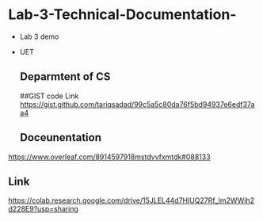 # Lab-3-Technical-Documentation-
* Lab 3 demo
* UET
  ## Deparmtent of CS

  ##GIST code Link
  https://gist.github.com/tariqsadad/99c5a5c80da76f5bd94937e6edf37aa4

  ## Doceunentation
https://www.overleaf.com/8914597918mstdvvfxmtdk#088133

## Link
https://colab.research.google.com/drive/15JLEL44d7HlUQ27Rf_lm2WWih2d228E9?usp=sharing
